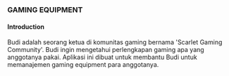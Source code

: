 ### GAMING EQUIPMENT 

#### Introduction

Budi adalah seorang ketua di komunitas gaming bernama 'Scarlet Gaming Community'. Budi ingin mengetahui perlengkapan gaming apa yang anggotanya pakai. Aplikasi ini dibuat untuk membantu Budi untuk memanajemen gaming equipment para anggotanya.

